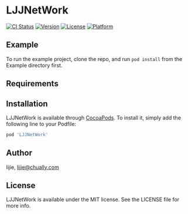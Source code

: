 # LJJNetWork

[![CI Status](https://img.shields.io/travis/lijie/LJJNetWork.svg?style=flat)](https://travis-ci.org/lijie/LJJNetWork)
[![Version](https://img.shields.io/cocoapods/v/LJJNetWork.svg?style=flat)](https://cocoapods.org/pods/LJJNetWork)
[![License](https://img.shields.io/cocoapods/l/LJJNetWork.svg?style=flat)](https://cocoapods.org/pods/LJJNetWork)
[![Platform](https://img.shields.io/cocoapods/p/LJJNetWork.svg?style=flat)](https://cocoapods.org/pods/LJJNetWork)

## Example

To run the example project, clone the repo, and run `pod install` from the Example directory first.

## Requirements

## Installation

LJJNetWork is available through [CocoaPods](https://cocoapods.org). To install
it, simply add the following line to your Podfile:

```ruby
pod 'LJJNetWork'
```

## Author

lijie, lijie@chually.com

## License

LJJNetWork is available under the MIT license. See the LICENSE file for more info.
